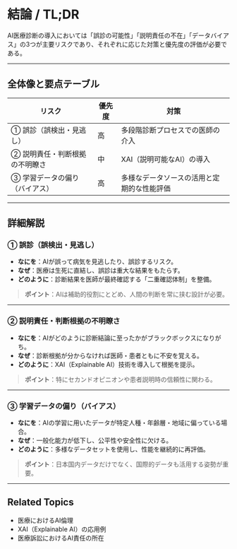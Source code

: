 # 結論 / TL;DR

AI医療診断の導入においては「誤診の可能性」「説明責任の不在」「データバイアス」の3つが主要リスクであり、それぞれに応じた対策と優先度の評価が必要である。

---

## 全体像と要点テーブル

| リスク              | 優先度 | 対策                    |
| ---------------- | --- | --------------------- |
| ① 誤診（誤検出・見逃し）    | 高   | 多段階診断プロセスでの医師の介入      |
| ② 説明責任・判断根拠の不明瞭さ | 中   | XAI（説明可能なAI）の導入       |
| ③ 学習データの偏り（バイアス） | 高   | 多様なデータソースの活用と定期的な性能評価 |

---

## 詳細解説

### ① 誤診（誤検出・見逃し）

* **なにを**：AIが誤って病気を見逃したり、誤診するリスク。
* **なぜ**：医療は生死に直結し、誤診は重大な結果をもたらす。
* **どのように**：診断結果を医師が最終確認する「二重確認体制」を整備。

> **ポイント**：AIは補助的役割にとどめ、人間の判断を常に挟む設計が必要。

---

### ② 説明責任・判断根拠の不明瞭さ

* **なにを**：AIがどのように診断結論に至ったかがブラックボックスになりがち。
* **なぜ**：診断根拠が分からなければ医師・患者ともに不安を覚える。
* **どのように**：XAI（Explainable AI）技術を導入して根拠を提示。

> **ポイント**：特にセカンドオピニオンや患者説明時の信頼性に関わる。

---

### ③ 学習データの偏り（バイアス）

* **なにを**：AIの学習に用いたデータが特定人種・年齢層・地域に偏っている場合。
* **なぜ**：一般化能力が低下し、公平性や安全性に欠ける。
* **どのように**：多様なデータセットを使用し、性能を継続的に再評価。

> **ポイント**：日本国内データだけでなく、国際的データも活用する姿勢が重要。

---

## Related Topics

* 医療におけるAI倫理
* XAI（Explainable AI）の応用例
* 医療訴訟におけるAI責任の所在
